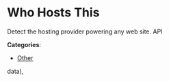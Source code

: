 # Who Hosts This

Detect the hosting provider powering any web site. API

**Categories**:

- [Other](https://github/apis-list/apis-list#other)



data),


